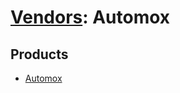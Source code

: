 # [Vendors](README.md): Automox

## Products

- [Automox](../products/aee72653-0ff3-49de-9344-db8a0151f4b3.md)
